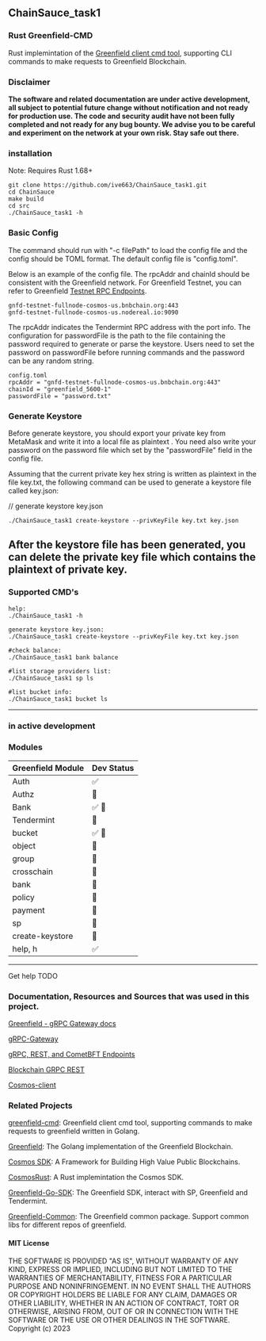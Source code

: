 ## ChainSauce_task1
### Rust Greenfield-CMD

Rust implemintation of the [Greenfield client cmd tool](https://github.com/bnb-chain/greenfield-cmd), supporting CLI commands to make requests to Greenfield Blockchain.

### Disclaimer
**The software and related documentation are under active development, all subject to potential future change without notification and not ready for production use. The code and security audit have not been fully completed and not ready for any bug bounty. We advise you to be careful and experiment on the network at your own risk. Stay safe out there.**

### installation

Note: Requires Rust 1.68+
```
git clone https://github.com/ive663/ChainSauce_task1.git
cd ChainSauce
make build
cd src
./ChainSauce_task1 -h
```
### Basic Config
The command should run with "-c filePath" to load the config file and the config should be TOML format. The default config file is "config.toml".

Below is an example of the config file. The rpcAddr and chainId should be consistent with the Greenfield network. For Greenfield Testnet, you can refer to Greenfield [Testnet RPC Endpoints](https://greenfield.bnbchain.org/docs/guide/resources.html#bridge).
```
gnfd-testnet-fullnode-cosmos-us.bnbchain.org:443
gnfd-testnet-fullnode-cosmos-us.nodereal.io:9090
```
The rpcAddr indicates the Tendermint RPC address with the port info. The configuration for passwordFile is the path to the file containing the password required to generate or parse the keystore. Users need to set the password on passwordFile before running commands and the password can be any random string.


```
config.toml
rpcAddr = "gnfd-testnet-fullnode-cosmos-us.bnbchain.org:443"
chainId = "greenfield_5600-1"
passwordFile = "password.txt"
```

### Generate Keystore

Before generate keystore, you should export your private key from MetaMask and write it into a local file as plaintext . You need also write your password on the password file which set by the "passwordFile" field in the config file.

Assuming that the current private key hex string is written as plaintext in the file key.txt, the following command can be used to generate a keystore file called key.json:

// generate keystore key.json
```
./ChainSauce_task1 create-keystore --privKeyFile key.txt key.json
```
After the keystore file has been generated, you can delete the private key file which contains the plaintext of private key.
---
### Supported CMD's
```
help:
./ChainSauce_task1 -h

generate keystore key.json:
./ChainSauce_task1 create-keystore --privKeyFile key.txt key.json

#check balance:
./ChainSauce_task1 bank balance  

#list storage providers list:
./ChainSauce_task1 sp ls

#list bucket info:
./ChainSauce_task1 bucket ls
```
---
### in active development
### Modules

| Greenfield Module | Dev Status |
| ------------- | ------------- | 
| Auth | ✅ |
| Authz | 🚫 |
| Bank | ✅ 🔨|
| Tendermint | 🔨 |
| bucket | ✅ 🔨|
| object |🔨|          
| group  |🔨|         
| crosschain |🔨|     
| bank |🔨|  
| policy |🔨|          
| payment |🔨|
| sp |🔨|
| create-keystore |🔨| 
| help, h | ✅ |   
---


Get help TODO
<!-- The commands support different categories, including storage,group,bridge,bank,permission and payment

// get help for supporing commands and basic command format
gnfd-cmd -h
   bucket           support the bucket operation functions, including create/update/delete/head/list
   object           support the object operation functions, including put/get/update/delete/head/list and so on
   group            support the group operation functions, including create/update/delete/head/head-member
   crosschain       support the cross-chain functions, including transfer and mirror
   bank             support the bank functions
   policy           support object policy and bucket policy operation functions
   payment          support the payment operation functions
   sp               support the storage provider operation functions
   create-keystore  create a new keystore file

The following command can be used to obtain help information for commands. For example, you can use "gnfd-cmd object -h" to obtain the subcommand infos under the object command.

gnfd-cmd [command-name] -h
The following command can be used to obtain help information for subcommands. For example, you can use "gnfd-cmd object update -h" to obtain the help info to update object.

gnfd-cmd [command-name][subcommand-name] -h -->

### Documentation, Resources and Sources that was used in this project.

[Greenfield - gRPC Gateway docs](https://greenfield.bnbchain.org/openapi)

[gRPC-Gateway](https://grpc-ecosystem.github.io/grpc-gateway/)

[gRPC, REST, and CometBFT Endpoints](https://docs.cosmos.network/main/core/grpc_rest#grpc-server)

[Blockchain GRPC REST](https://greenfield.bnbchain.org/docs/api-sdk/grpc-rest.html)

[Cosmos-client](https://github.com/SylvestreG/cosmos-client/tree/master)

### Related Projects
[greenfield-cmd](https://github.com/bnb-chain/greenfield-common): Greenfield client cmd tool, supporting commands to make requests to greenfield written in Golang.

[Greenfield](https://github.com/bnb-chain/greenfield): The Golang implementation of the Greenfield Blockchain.

[Cosmos SDK](https://github.com/cosmos/cosmos-sdk): A Framework for Building High Value Public Blockchains.

[CosmosRust](https://github.com/cosmos/cosmos-rust): A Rust implemintation the Cosmos SDK.

[Greenfield-Go-SDK](https://github.com/bnb-chain/greenfield-go-sdk): The Greenfield SDK, interact with SP, Greenfield and Tendermint.

[Greenfield-Common](https://github.com/bnb-chain/greenfield-common): The Greenfield common package. Support common libs for different repos of greenfield.

#### MIT License
THE SOFTWARE IS PROVIDED "AS IS", WITHOUT WARRANTY OF ANY KIND, EXPRESS OR IMPLIED, INCLUDING BUT NOT LIMITED TO THE WARRANTIES OF MERCHANTABILITY,
FITNESS FOR A PARTICULAR PURPOSE AND NONINFRINGEMENT. IN NO EVENT SHALL THE AUTHORS OR COPYRIGHT HOLDERS BE LIABLE FOR ANY CLAIM, DAMAGES OR OTHER
LIABILITY, WHETHER IN AN ACTION OF CONTRACT, TORT OR OTHERWISE, ARISING FROM, OUT OF OR IN CONNECTION WITH THE SOFTWARE OR THE USE OR OTHER DEALINGS IN THE
SOFTWARE. Copyright (c) 2023
